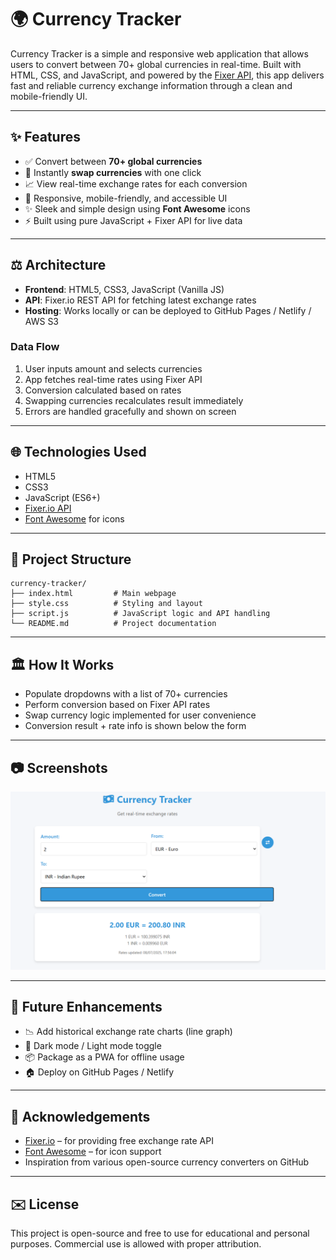 # 🌍 Currency Tracker

Currency Tracker is a simple and responsive web application that allows users to convert between 70+ global currencies in real-time. Built with HTML, CSS, and JavaScript, and powered by the [Fixer API](https://apilayer.com/marketplace/fixer-api), this app delivers fast and reliable currency exchange information through a clean and mobile-friendly UI.

---

## ✨ Features

* ✅ Convert between **70+ global currencies**
* 🔁 Instantly **swap currencies** with one click
* 📈 View real-time exchange rates for each conversion
* 🔎 Responsive, mobile-friendly, and accessible UI
* ✨ Sleek and simple design using **Font Awesome** icons
* ⚡ Built using pure JavaScript + Fixer API for live data

---

## ⚖️ Architecture

* **Frontend**: HTML5, CSS3, JavaScript (Vanilla JS)
* **API**: Fixer.io REST API for fetching latest exchange rates
* **Hosting**: Works locally or can be deployed to GitHub Pages / Netlify / AWS S3

### Data Flow

1. User inputs amount and selects currencies
2. App fetches real-time rates using Fixer API
3. Conversion calculated based on rates
4. Swapping currencies recalculates result immediately
5. Errors are handled gracefully and shown on screen

---

## 🌐 Technologies Used

* HTML5
* CSS3
* JavaScript (ES6+)
* [Fixer.io API](https://apilayer.com/marketplace/fixer-api)
* [Font Awesome](https://fontawesome.com/) for icons

---

## 📁 Project Structure

```
currency-tracker/
├── index.html         # Main webpage
├── style.css          # Styling and layout
├── script.js          # JavaScript logic and API handling
└── README.md          # Project documentation
```

---

## 🏛️ How It Works

* Populate dropdowns with a list of 70+ currencies
* Perform conversion based on Fixer API rates
* Swap currency logic implemented for user convenience
* Conversion result + rate info is shown below the form

---

## 📷 Screenshots

![alt text](image.png)

---

## 🧠 Future Enhancements

* 📉 Add historical exchange rate charts (line graph)
* 🌚 Dark mode / Light mode toggle
* 📦 Package as a PWA for offline usage
* 🏠 Deploy on GitHub Pages / Netlify

---

## 🙏 Acknowledgements

* [Fixer.io](https://apilayer.com/marketplace/fixer-api) – for providing free exchange rate API
* [Font Awesome](https://fontawesome.com/) – for icon support
* Inspiration from various open-source currency converters on GitHub

---

## ✉️ License

This project is open-source and free to use for educational and personal purposes. Commercial use is allowed with proper attribution.
